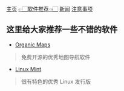 [主页](./)      [👉🏻软件推荐👈🏻](./software)      [新闻](./news)      [注意事项](./notes)

## 这里给大家推荐一些不错的软件

- [Organic Maps](./software-organicmaps)
> 免费开源的优秀地图导航软件

- [Linux Mint](./software-linuxmint)
> 很有特色的优秀 Linux 发行版
